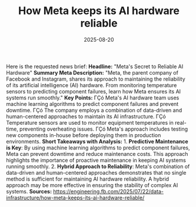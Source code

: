 ﻿---
title: How Meta keeps its AI hardware reliable
date: '2025-08-20'
category: Markets
summary: ''
slug: how meta keeps its ai hardware reliable
source_urls:
- https://engineering.fb.com/2025/07/22/data-infrastructure/how-meta-keeps-its-ai-hardware-reliable/
seo:
  title: How Meta keeps its AI hardware reliable | Hash n Hedge
  description: ''
  keywords:
  - news
  - markets
  - brief
---

Here is the requested news brief:  **Headline:** "Meta's Secret to Reliable AI Hardware"  **Summary Meta Description:** "Meta, the parent company of Facebook and Instagram, shares its approach to maintaining the reliability of its artificial intelligence (AI) hardware. From monitoring temperature sensors to predicting component failures, learn how Meta ensures its AI systems run smoothly."  **Key Points:**  ΓÇó Meta's AI hardware team uses machine learning algorithms to predict component failures and prevent downtime. ΓÇó The company employs a combination of data-driven and human-centered approaches to maintain its AI infrastructure. ΓÇó Temperature sensors are used to monitor equipment temperatures in real-time, preventing overheating issues. ΓÇó Meta's approach includes testing new components in-house before deploying them in production environments.  **Short Takeaways with Analysis:**  1. **Predictive Maintenance is Key**: By using machine learning algorithms to predict component failures, Meta can prevent downtime and reduce maintenance costs. This approach highlights the importance of proactive maintenance in keeping AI systems running smoothly. 2. **Hybrid Approach to Reliability**: Meta's combination of data-driven and human-centered approaches demonstrates that no single method is sufficient for maintaining AI hardware reliability. A hybrid approach may be more effective in ensuring the stability of complex AI systems.  **Sources:** https://engineering.fb.com/2025/07/22/data-infrastructure/how-meta-keeps-its-ai-hardware-reliable/ 

